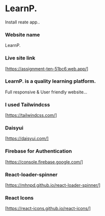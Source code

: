 # LearnP.
Install reate app..

### Website name
LearnP.

### Live site link
[https://assignment-ten-51bc6.web.app/]

### LearnP. is a quality learning platform.
Full responsive & User friendly website...

### I used Tailwindcss
[https://tailwindcss.com/]

### Daisyui
[https://daisyui.com/]

### Firebase for Authentication
[https://console.firebase.google.com/]

### React-loader-spinner
[https://mhnpd.github.io/react-loader-spinner/]

### React Icons
[https://react-icons.github.io/react-icons/]


